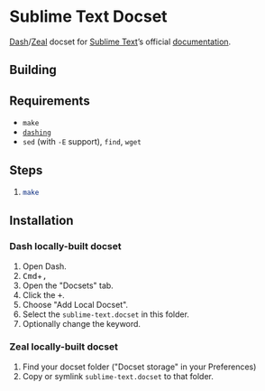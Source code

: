 # Sublime Text Docset

[Dash][]/[Zeal][] docset for [Sublime Text][st]’s official [documentation][st-docs].

## Building

## Requirements

* `make`
* [`dashing`][dashing]
* `sed` (with `-E` support), `find`, `wget`

## Steps

1.
    ``` sh
    make
    ```

## Installation

### Dash locally-built docset

1. Open Dash.
1. <kbd>Cmd</kbd>+<kbd>,</kbd>
1. Open the "Docsets" tab.
1. Click the <kbd>+</kbd>.
1. Choose "Add Local Docset".
1. Select the `sublime-text.docset` in this folder.
1. Optionally change the keyword.

### Zeal locally-built docset

1. Find your docset folder ("Docset storage" in your Preferences)
1. Copy or symlink `sublime-text.docset` to that folder.

[Dash]: https://kapeli.com/dash
[Zeal]: https://zealdocs.org
[st]: https://www.sublimetext.com/
[st-docs]: https://www.sublimetext.com/docs/index.html
[dashing]: https://github.com/technosophos/dashing#readme
